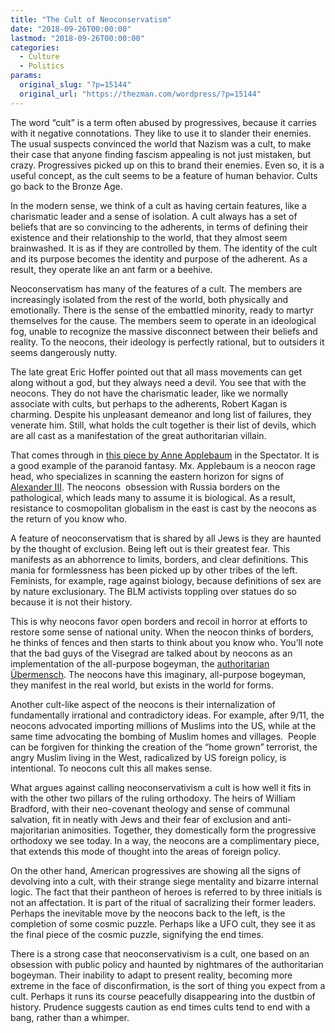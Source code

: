 ```yaml
---
title: "The Cult of Neoconservatism"
date: "2018-09-26T00:00:00"
lastmod: "2018-09-26T00:00:00"
categories:
  - Culture
  - Politics
params:
  original_slug: "?p=15144"
  original_url: "https://thezman.com/wordpress/?p=15144"
---
```


The word “cult” is a term often abused by progressives, because it
carries with it negative connotations. They like to use it to slander
their enemies. The usual suspects convinced the world that Nazism was a
cult, to make their case that anyone finding fascism appealing is not
just mistaken, but crazy. Progressives picked up on this to brand their
enemies. Even so, it is a useful concept, as the cult seems to be a
feature of human behavior. Cults go back to the Bronze Age.

In the modern sense, we think of a cult as having certain features, like
a charismatic leader and a sense of isolation. A cult always has a set
of beliefs that are so convincing to the adherents, in terms of defining
their existence and their relationship to the world, that they almost
seem brainwashed. It is as if they are controlled by them. The identity
of the cult and its purpose becomes the identity and purpose of the
adherent. As a result, they operate like an ant farm or a beehive.

Neoconservatism has many of the features of a cult. The members are
increasingly isolated from the rest of the world, both physically and
emotionally. There is the sense of the embattled minority, ready to
martyr themselves for the cause. The members seem to operate in an
ideological fog, unable to recognize the massive disconnect between
their beliefs and reality. To the neocons, their ideology is perfectly
rational, but to outsiders it seems dangerously nutty.

The late great Eric Hoffer pointed out that all mass movements can get
along without a god, but they always need a devil. You see that with the
neocons. They do not have the charismatic leader, like we normally
associate with cults, but perhaps to the adherents, Robert Kagan is
charming. Despite his unpleasant demeanor and long list of failures,
they venerate him. Still, what holds the cult together is their list of
devils, which are all cast as a manifestation of the great authoritarian
villain.

That comes through in [this piece by Anne
Applebaum](https://spectator.us/2018/09/viktor-orban-duped-brexiteers/)
in the Spectator. It is a good example of the paranoid fantasy. Mx.
Applebaum is a neocon rage head, who specializes in scanning the eastern
horizon for signs of [Alexander
III](https://en.wikipedia.org/wiki/Alexander_III_of_Russia). The
neocons  obsession with Russia borders on the pathological, which leads
many to assume it is biological. As a result, resistance to cosmopolitan
globalism in the east is cast by the neocons as the return of you know
who.

A feature of neoconservatism that is shared by all Jews is they are
haunted by the thought of exclusion. Being left out is their greatest
fear. This manifests as an abhorrence to limits, borders, and clear
definitions. This mania for formlessness has been picked up by other
tribes of the left. Feminists, for example, rage against biology,
because definitions of sex are by nature exclusionary. The BLM activists
toppling over statues do so because it is not their history.

This is why neocons favor open borders and recoil in horror at efforts
to restore some sense of national unity. When the neocon thinks of
borders, he thinks of fences and then starts to think about you know
who. You’ll note that the bad guys of the Visegrad are talked about by
neocons as an implementation of the all-purpose bogeyman, the
[authoritarian
Übermensch](https://en.wikipedia.org/wiki/The_Authoritarian_Personality).
The neocons have this imaginary, all-purpose bogeyman, they manifest in
the real world, but exists in the world for forms.

Another cult-like aspect of the neocons is their internalization of
fundamentally irrational and contradictory ideas. For example, after
9/11, the neocons advocated importing millions of Muslims into the US,
while at the same time advocating the bombing of Muslim homes and
villages.  People can be forgiven for thinking the creation of the “home
grown” terrorist, the angry Muslim living in the West, radicalized by US
foreign policy, is intentional. To neocons cult this all makes sense.

What argues against calling neoconservativism a cult is how well it fits
in with the other two pillars of the ruling orthodoxy. The heirs of
William Bradford, with their neo-covenant theology and sense of communal
salvation, fit in neatly with Jews and their fear of exclusion and
anti-majoritarian animosities. Together, they domestically form the
progressive orthodoxy we see today. In a way, the neocons are a
complimentary piece, that extends this mode of thought into the areas of
foreign policy.

On the other hand, American progressives are showing all the signs of
devolving into a cult, with their strange siege mentality and bizarre
internal logic. The fact that their pantheon of heroes is referred to by
three initials is not an affectation. It is part of the ritual of
sacralizing their former leaders. Perhaps the inevitable move by the
neocons back to the left, is the completion of some cosmic puzzle.
Perhaps like a UFO cult, they see it as the final piece of the cosmic
puzzle, signifying the end times.

There is a strong case that neoconservativism is a cult, one based on an
obsession with public policy and haunted by nightmares of the
authoritarian bogeyman. Their inability to adapt to present reality,
becoming more extreme in the face of disconfirmation, is the sort of
thing you expect from a cult. Perhaps it runs its course peacefully
disappearing into the dustbin of history. Prudence suggests caution as
end times cults tend to end with a bang, rather than a whimper.
